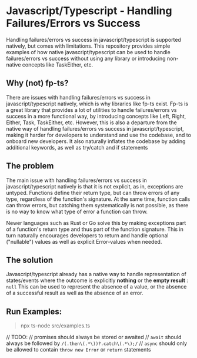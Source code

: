 # Javascript/Typescript - Handling Failures/Errors vs Success
Handling failures/errors vs success in javascript/typescript is supported natively, but comes with limitations.
This repository provides simple examples of how native javascript/typescript can be used to handle failures/errors vs success 
without using any library or introducing non-native concepts like TaskEither, etc.

## Why (not) fp-ts?
There are issues with handling failures/errors vs success in javascript/typescript natively, which is why libraries like fp-ts exist.
Fp-ts is a great library that provides a lot of utilities to handle failures/errors vs success in a more functional way, 
by introducing concepts like Left, Right, Either, Task, TaskEither, etc.
However, this is also a departure from the native way of handling failures/errors vs success in javascript/typescript, making it harder for developers to understand and use the codebase, and to onboard new developers. It also naturally inflates the codebase by adding additional keywords, as well as try/catch and if statements

## The problem
The main issue with handling failures/errors vs success in javascript/typescript natively is that it is not explicit, as in, exceptions are untyped.
Functions define their return type, but can throw errors of any type, regardless of the function's signature.
At the same time, function calls can throw errors, but catching them systematically is not possible, as there is no way to know what type of error a function can throw.

Newer languages such as Rust or Go solve this by making exceptions part of a function's return type and thus part of the function signature.
This in turn naturally encourages developers to return and handle optional ("nullable") values as well as explicit Error-values when needed.

## The solution
Javascript/typescript already has a native way to handle representation of states/events where the outcome is explicitly __nothing__ or the __empty result__ : `null`
This can be used to represent the absence of a value, or the absence of a successful result as well as the absence of an error.

## Run Examples:
> npx ts-node src/examples.ts

// TODO: 
// promises should always be stored or awaited
// `await` should always be followed by `/(.then\(.*\))?.catch\(.*\);/`
// `async` should only be allowed to contain `throw new Error` or `return` statements
